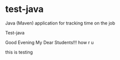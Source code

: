 # test-java
Java (Maven) application for tracking time on the job

Test-java

Good Evening My Dear Students!!! how r u

this is testing 

